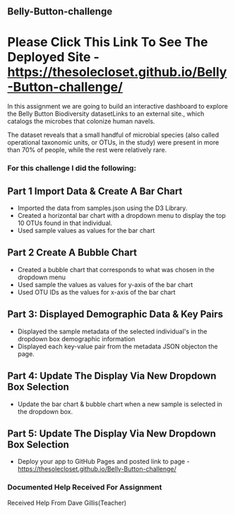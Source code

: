 ## Belly-Button-challenge

# Please Click This Link To See The Deployed Site - https://thesolecloset.github.io/Belly-Button-challenge/

In this assignment we are going to build an interactive dashboard to explore the Belly Button Biodiversity datasetLinks to an external site., which catalogs the microbes that colonize human navels.

The dataset reveals that a small handful of microbial species (also called operational taxonomic units, or OTUs, in the study) were present in more than 70% of people, while the rest were relatively rare.



### For this challenge I did the following:

## Part 1 Import Data & Create A Bar Chart

* Imported the data from samples.json using the D3 Library.
* Created a horizontal bar chart with a dropdown menu to display the top 10 OTUs found in that individual.
* Used sample values as values for the bar chart

## Part 2 Create A Bubble Chart

* Created a bubble chart that corresponds to what was chosen in the dropdown menu
* Used sample the values as values for y-axis of the bar chart
* Used OTU IDs as the values for x-axis of the bar chart

## Part 3: Displayed Demographic Data & Key Pairs

* Displayed the sample metadata of the selected individual's in the dropdown box demographic information
* Displayed each key-value pair from the metadata JSON objecton the page.

## Part 4: Update The Display Via New Dropdown Box Selection

* Update the bar chart & bubble chart when a new sample is selected in the dropdown box.

## Part 5: Update The Display Via New Dropdown Box Selection

* Deploy your app to GitHub Pages and posted link to page - https://thesolecloset.github.io/Belly-Button-challenge/

### Documented Help Received For Assignment
Received Help From Dave Gillis(Teacher)
